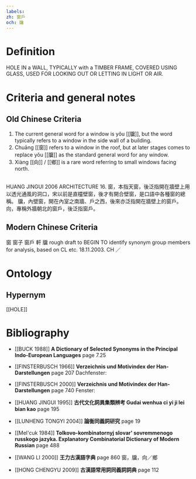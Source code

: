 ```yaml
---
labels: 
zh: 窗戶
och: 牖
---
```


# Definition
HOLE IN a WALL, TYPICALLY with a TIMBER FRAME, COVERED USING GLASS, USED FOR LOOKING OUT OR LETTING IN LIGHT OR AIR.
# Criteria and general notes
## Old Chinese Criteria
1. The current general word for a window is yǒu [[牖]], but the word typically refers to a window in the side wall of a building.
2. Chuāng [[窗]] refers to a window in the roof, but at later stages comes to replace yǒu [[牖]] as the standard general word for any window.
3. Xiàng [[向]] / [[鄉]] is a rare word referring to small windows facing north.
## 
HUANG JINGUI 2006
ARCHITECTURE 16.
窗，本指天窗，後泛指開在牆壁上用以透光通風的洞口，宋以前是直欞壁窗，後才有開合壁窗，是口語中各種窗的總稱。
牖，內壁窗，開在內室之南牆、戶之西，後來亦泛指開在牆壁上的窗戶。
向，專稱外牆朝北的窗戶，後泛指窗戶。
## Modern Chinese Criteria
窗
窗子
窗戶
軒
牖
rough draft to BEGIN TO identify synonym group members for analysis, based on CL etc. 18.11.2003. CH ／
# Ontology

## Hypernym
[[HOLE]]
# Bibliography
- [[BUCK 1988]]
**A Dictionary of Selected Synonyms in the Principal Indo-European Languages** page 7.25

- [[FINSTERBUSCH 1966]]
**Verzeichnis und Motivindex der Han-Darstellungen** page 207
Dachfenster:
- [[FINSTERBUSCH 2000]]
**Verzeichnis und Motivindex der Han-Darstellungen** page 740
Fenster:
- [[HUANG JINGUI 1995]]
**古代文化詞異集類辨考 Gudai wenhua ci yi ji lei bian kao** page 195

- [[LUNHENG TONGYI 2004]]
**論衡同義詞研究** page 19

- [[Mel'cuk 1984]]
**Tolkovo-kombinatornyj slovar' sovremmenogo russkogo jazyka. Explanatory Combinatorial Dictionary of Modern Russian** page 488

- [[WANG LI 2000]]
**王力古漢語字典** page 860
窗，牖，向／鄉
- [[HONG CHENGYU 2009]]
**古漢語常用詞同義詞詞典** page 112
